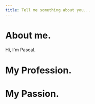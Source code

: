 ```yaml
---
title: Tell me something about you...
---
```

# About me.
Hi, I'm Pascal.

# My Profession.


# My Passion.